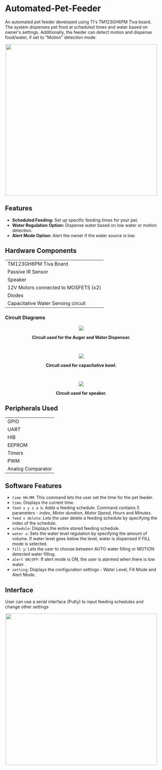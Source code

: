 # Automated-Pet-Feeder

An automated pet feeder developed using TI's TM123GH6PM Tiva board. The system dispenses pet food at scheduled times and water based on owner's settings. Additionally, the feeder can detect motion and dispense food/water, if set to "Motion" detection mode.

<p align="center">
<img src="Documentation/Pet Feeder Product.jpg" width="500">
</p>

## Features

- **Scheduled Feeding:** Set up specific feeding times for your pet.
- **Water Regulation Option:** Dispense water based on low water or motion detection.
- **Alert Mode Option:** Alert the owner if the water source is low. 

## Hardware Components
  |                         |
  | ------------------------|
  | TM123GH6PM Tiva Board   |
  |  Passive IR Sensor      |
  | Speaker                 |
  | 12V Motors connected to MOSFETS (x2)|
  | Diodes                       |
  | Capacitative Water Sensing circuit   |

### Circuit Diagrams

<p align="center">
<img src="Documentation/Auger and Motor Circuit.png">
<p align="center"> <b> Circuit used for the Auger and Water Dispenser. </b> </p>
</p>

<br>

<p align="center">
<img src="Documentation/Capacitative Water Sensing Circuit.png">
<p align="center"> <b> Circuit used for capacitative bowl. </b> </p>
</p>

<br>

<p align="center">
<img src="Documentation/Speaker Circuit.png">
<p align="center"> <b> Circuit used for speaker. </b> </p>
</p>
 
## Peripherals Used
  |                         |
  | ------------------------|
  | GPIO   |
  |  UART  |
  | HIB    |
  | EEPROM |
  |  Timers |
  |   PWM  |
  | Analog Comparator |

## Software Features
- `time HH:MM`: This command lets the user set the time for the pet feeder.
- `time`: Displays the current time.
- `feed x y z a b`: Adds a feeding schedule. Command contains 5 parameters - *index*, *Motor duration*, *Motor Speed*, *Hours* and *Minutes*.
- `feed x delete`: Lets the user delete a feeding schedule by specifying the index of the schedule.
- `schedule`: Displays the entire stored feeding schedule.
- `water x`: Sets the water level regulation by specifying the amount of volume. If water level goes below the level, water is dispensed if FILL mode is selected.
- `fill y`: Lets the user to choose between AUTO water filling or MOTION detected water filling.
- `alert ON|OFF`: If alert mode is ON, the user is alarmed when there is low water.
- `setting`: Displays the configuration settings - Water Level, Fill Mode and Alert Mode.

## Interface

User can use a serial interface (Putty) to input feeding schedules and change other settings
<p align = center>
<img src = "Documentation/Interface.png" width="500" >
</p>
